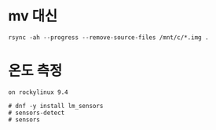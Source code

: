 # mv 대신
```
rsync -ah --progress --remove-source-files /mnt/c/*.img .
```
# 온도 측정 
```
on rockylinux 9.4

# dnf -y install lm_sensors
# sensors-detect
# sensors

```
